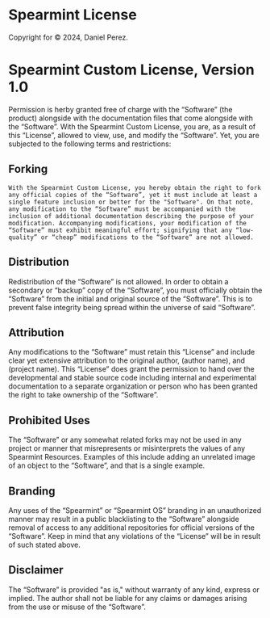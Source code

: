 # Spearmint License

Copyright for © 2024, Daniel Perez.

# Spearmint Custom License, Version 1.0

Permission is herby granted free of charge with the “Software” (the product) alongside with the documentation files that come alongside with the “Software”. With the Spearmint Custom License, you are, as a result of this “License”, allowed to view, use, and modify the “Software”. Yet, you are subjected to the following terms and restrictions:

## Forking

	With the Spearmint Custom License, you hereby obtain the right to fork any official copies of the “Software”, yet it must include at least a single feature inclusion or better for the "Software". On that note, any modification to the “Software” must be accompanied with the inclusion of additional documentation describing the purpose of your modification. Accompanying modifications, your modification of the “Software” must exhibit meaningful effort; signifying that any “low-quality” or “cheap” modifications to the “Software” are not allowed.

## Distribution

Redistribution of the “Software” is not allowed. In order to obtain a secondary or “backup” copy of the “Software”, you must officially obtain the “Software” from the initial and original source of the “Software”. This is to prevent false integrity being spread within the universe of said “Software”.

## Attribution

Any modifications to the “Software” must retain this “License” and include clear yet extensive attribution to the original author, (author name), and (project name). This “License” does grant the permission to hand over the developmental and stable source code including internal and experimental documentation to a separate organization or person who has been granted the right to take ownership of the “Software”.

## Prohibited Uses

The “Software” or any somewhat related forks may not be used in any project or manner that misrepresents or misinterprets the values of any Spearmint Resources. Examples of this include adding an unrelated image of an object to the “Software”, and that is a single example.

## Branding

Any uses of the “Spearmint” or “Spearmint OS” branding in an unauthorized manner may result in a public blacklisting to the “Software” alongside removal of access to any additional repositories for official versions of the “Software”. Keep in mind that any violations of the “License” will be in result of such stated above.

## Disclaimer

The “Software” is provided "as is," without warranty of any kind, express or implied. The author shall not be liable for any claims or damages arising from the use or misuse of the “Software”.